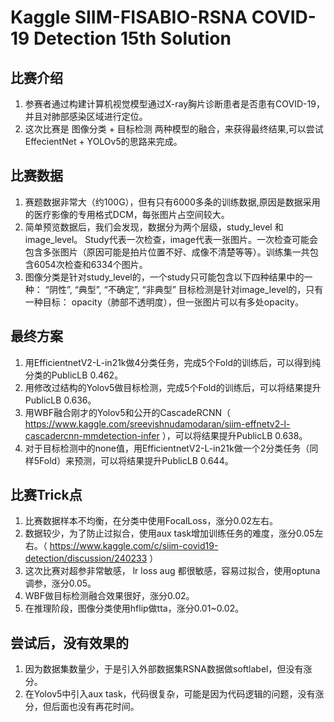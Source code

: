 # Kaggle SIIM-FISABIO-RSNA COVID-19 Detection 15th   Solution

## 比赛介绍
1. 参赛者通过构建计算机视觉模型通过X-ray胸片诊断患者是否患有COVID-19，并且对肺部感染区域进行定位。
2. 这次比赛是 图像分类 + 目标检测 两种模型的融合，来获得最终结果,可以尝试EffecientNet + YOLOv5的思路来完成。


## 比赛数据
1. 赛题数据非常大（约100G），但有只有6000多条的训练数据,原因是数据采用的医疗影像的专用格式DCM，每张图片占空间较大。
2. 简单预览数据后，我们会发现，数据分为两个层级，study_level 和 image_level。
Study代表一次检查，image代表一张图片。一次检查可能会包含多张图片（原因可能是拍片位置不好、成像不清楚等等）。训练集一共包含6054次检查和6334个图片。
3. 图像分类是针对study_level的，一个study只可能包含以下四种结果中的一种： “阴性”, “典型”, “不确定”, “非典型”
目标检测是针对image_level的，只有一种目标： opacity（肺部不透明度），但一张图片可以有多处opacity。


## 最终方案
1. 用EfficientnetV2-L-in21k做4分类任务，完成5个Fold的训练后，可以得到纯分类的PublicLB 0.462。
2. 用修改过结构的Yolov5做目标检测，完成5个Fold的训练后，可以将结果提升PublicLB 0.636。
3. 用WBF融合刚才的Yolov5和公开的CascadeRCNN（ https://www.kaggle.com/sreevishnudamodaran/siim-effnetv2-l-cascadercnn-mmdetection-infer ），可以将结果提升PublicLB 0.638。
4. 对于目标检测中的none值，用EfficientnetV2-L-in21k做一个2分类任务（同样5Fold）来预测，可以将结果提升PublicLB 0.644。


## 比赛Trick点
1. 比赛数据样本不均衡，在分类中使用FocalLoss，涨分0.02左右。
2. 数据较少，为了防止过拟合，使用aux task增加训练任务的难度，涨分0.05左右。（ https://www.kaggle.com/c/siim-covid19-detection/discussion/240233 ）
3. 这次比赛对超参非常敏感， lr loss aug 都很敏感，容易过拟合，使用optuna调参，涨分0.05。
4. WBF做目标检测融合效果很好，涨分0.02。
5. 在推理阶段，图像分类使用hflip做tta，涨分0.01~0.02。



## 尝试后，没有效果的
1. 因为数据集数量少，于是引入外部数据集RSNA数据做softlabel，但没有涨分。
2. 在Yolov5中引入aux task，代码很复杂，可能是因为代码逻辑的问题，没有涨分，但后面也没有再花时间。

